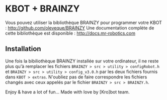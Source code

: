 # KBOT + BRAINZY

Vous pouvez utiliser la bibliothèque BRAINZY pour programmer votre KBOT : http://github.com/oleveque/BRAINZY
Une documentation complète de cette bibliothèque est disponible : http://docs.mr-robotics.com

## Installation

Une fois la bibiliothèque BRAINZY installée sur votre ordinateur, il ne reste plus qu'à remplacer les fichiers
`BRAINZY > src > utility > configRobot.h` et `BRAINZY > src > utility > config_v3.0.h` par les deux fichiers fournis dans `KBOT > extras`.
N'oubliez pas de faire correspondre les fichiers changés avec ceux appelés par le fichier `BRAINZY > src > BRAINZY.h`.

Enjoy & have a lot of fun...
Made with love by [Kro]bot team.
